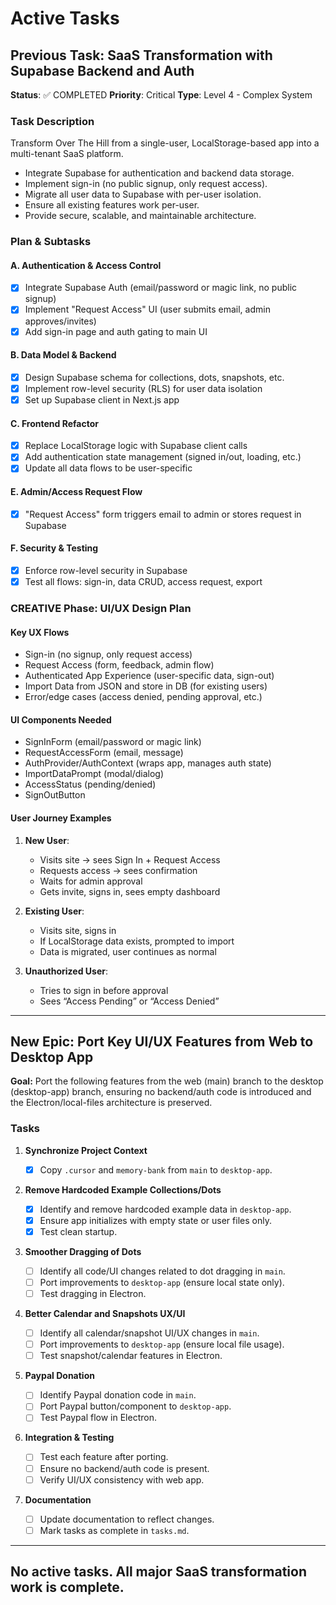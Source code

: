 # Active Tasks

## Previous Task: SaaS Transformation with Supabase Backend and Auth

**Status**: ✅ COMPLETED
**Priority**: Critical
**Type**: Level 4 - Complex System

### Task Description

Transform Over The Hill from a single-user, LocalStorage-based app into a multi-tenant SaaS platform.

- Integrate Supabase for authentication and backend data storage.
- Implement sign-in (no public signup, only request access).
- Migrate all user data to Supabase with per-user isolation.
- Ensure all existing features work per-user.
- Provide secure, scalable, and maintainable architecture.

### Plan & Subtasks

#### A. Authentication & Access Control

- [X] Integrate Supabase Auth (email/password or magic link, no public signup)
- [X] Implement "Request Access" UI (user submits email, admin approves/invites)
- [X] Add sign-in page and auth gating to main UI

#### B. Data Model & Backend

- [X] Design Supabase schema for collections, dots, snapshots, etc.
- [X] Implement row-level security (RLS) for user data isolation
- [X] Set up Supabase client in Next.js app

#### C. Frontend Refactor

- [X] Replace LocalStorage logic with Supabase client calls
- [X] Add authentication state management (signed in/out, loading, etc.)
- [X] Update all data flows to be user-specific

#### E. Admin/Access Request Flow

- [X] "Request Access" form triggers email to admin or stores request in Supabase

#### F. Security & Testing

- [X] Enforce row-level security in Supabase
- [X] Test all flows: sign-in, data CRUD, access request, export

### CREATIVE Phase: UI/UX Design Plan

#### Key UX Flows

- Sign-in (no signup, only request access)
- Request Access (form, feedback, admin flow)
- Authenticated App Experience (user-specific data, sign-out)
- Import Data from JSON and store in DB (for existing users)
- Error/edge cases (access denied, pending approval, etc.)

#### UI Components Needed

- SignInForm (email/password or magic link)
- RequestAccessForm (email, message)
- AuthProvider/AuthContext (wraps app, manages auth state)
- ImportDataPrompt (modal/dialog)
- AccessStatus (pending/denied)
- SignOutButton

#### User Journey Examples

1. **New User**:

   - Visits site → sees Sign In + Request Access
   - Requests access → sees confirmation
   - Waits for admin approval
   - Gets invite, signs in, sees empty dashboard
2. **Existing User**:

   - Visits site, signs in
   - If LocalStorage data exists, prompted to import
   - Data is migrated, user continues as normal
3. **Unauthorized User**:

   - Tries to sign in before approval
   - Sees “Access Pending” or “Access Denied”

---

## New Epic: Port Key UI/UX Features from Web to Desktop App

**Goal:**
Port the following features from the web (main) branch to the desktop (desktop-app) branch, ensuring no backend/auth code is introduced and the Electron/local-files architecture is preserved.

### Tasks

1. **Synchronize Project Context**

   - [X] Copy `.cursor` and `memory-bank` from `main` to `desktop-app`.
5. **Remove Hardcoded Example Collections/Dots**

   - [X] Identify and remove hardcoded example data in `desktop-app`.
   - [X] Ensure app initializes with empty state or user files only.
   - [X] Test clean startup.
2. **Smoother Dragging of Dots**

   - [ ] Identify all code/UI changes related to dot dragging in `main`.
   - [ ] Port improvements to `desktop-app` (ensure local state only).
   - [ ] Test dragging in Electron.
3. **Better Calendar and Snapshots UX/UI**

   - [ ] Identify all calendar/snapshot UI/UX changes in `main`.
   - [ ] Port improvements to `desktop-app` (ensure local file usage).
   - [ ] Test snapshot/calendar features in Electron.
4. **Paypal Donation**

   - [ ] Identify Paypal donation code in `main`.
   - [ ] Port Paypal button/component to `desktop-app`.
   - [ ] Test Paypal flow in Electron.
6. **Integration & Testing**

   - [ ] Test each feature after porting.
   - [ ] Ensure no backend/auth code is present.
   - [ ] Verify UI/UX consistency with web app.
7. **Documentation**

   - [ ] Update documentation to reflect changes.
   - [ ] Mark tasks as complete in `tasks.md`.

---

## No active tasks. All major SaaS transformation work is complete.
